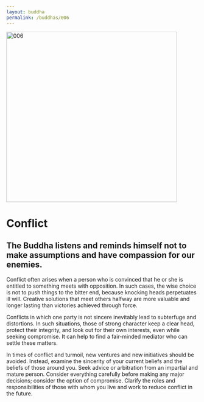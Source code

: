 ```yaml
---
layout: buddha
permalink: /buddhas/006
---
```


<div class="uk-text-center">
<img src="{{"/assets/img/buddhas/buddha-006.jpg" | relative_url}}" alt="006"  width="448" height="448"></div>

# Conflict

## The Buddha listens and reminds himself not to make assumptions and have compassion for our enemies.



Conflict often arises when a person who is convinced that he or she is entitled to something meets with opposition. In such cases, the wise choice is not to push things to the bitter end, because knocking heads perpetuates ill will. Creative solutions that meet others halfway are more valuable and longer lasting than victories achieved through force.

Conflicts in which one party is not sincere inevitably lead to subterfuge and distortions. In such situations, those of strong character keep a clear head, protect their integrity, and look out for their own interests, even while seeking compromise. It can help to find a fair-minded mediator who can settle these matters.

In times of conflict and turmoil, new ventures and new initiatives should be avoided. Instead, examine the sincerity of your current beliefs and the beliefs of those around you. Seek advice or arbitration from an impartial and mature person. Consider everything carefully before making any major decisions; consider the option of compromise. Clarify the roles and responsibilities of those with whom you live and work to reduce conflict in the future.
